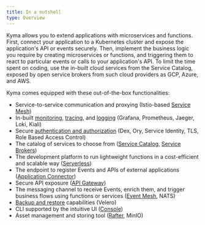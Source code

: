 ```yaml
---
title: In a nutshell
type: Overview
---
```


Kyma allows you to extend applications with microservices and functions. First, connect your application to a Kubernetes cluster and expose the application's API or events securely. Then, implement the business logic you require by creating microservices or functions, and triggering them to react to particular events or calls to your application's API. To limit the time spent on coding, use the in-built cloud services from the Service Catalog, exposed by open service brokers from such cloud providers as GCP, Azure, and AWS.

Kyma comes equipped with these out-of-the-box functionalities:

- Service-to-service communication and proxying (Istio-based [Service Mesh](/components/service-mesh/#overview-overview))
- In-built [monitoring](/components/monitoring/#overview-overview), [tracing](/components/tracing/#overview-overview), and [logging](/components/logging/#overview-overview) (Grafana, Prometheus, Jaeger, Loki, Kiali)
- Secure [authentication and authorization](/components/security/#overview-overview) (Dex, Ory, Service Identity, TLS, Role Based Access Control)
- The catalog of services to choose from ([Service Catalog](/components/service-catalog/#overview-overview), [Service Brokers](https://kyma-project.io/docs/components/service-catalog/#service-brokers-service-brokers))
- The development platform to run lightweight functions in a cost-efficient and scalable way ([Serverless](/components/serverless/#overview-overview))
- The endpoint to register Events and APIs of external applications ([Application Connector](/components/application-connector/#overview-overview))
- Secure API exposure ([API Gateway](/components/api-gateway/#overview-overview))
- The messaging channel to receive Events, enrich them, and trigger business flows using functions or services ([Event Mesh](/components/knative-eventing-mesh/#overview-overview), NATS)
- [Backup and restore](/components/backup#overview-overview) capabilities (Velero)
- CLI supported by the intuitive UI ([Console](/components/console/#overview-overview))
- Asset management and storing tool ([Rafter](/components/rafter/#overview-overview), MinIO)
